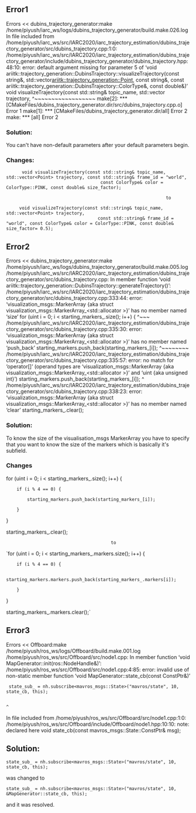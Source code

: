 ## Error1
Errors  << dubins_trajectory_generator:make /home/piyush/iarc_ws/logs/dubins_trajectory_generator/build.make.026.log
In file included from /home/piyush/iarc_ws/src/IARC2020/iarc_trajectory_estimation/dubins_trajectory_generator/src/dubins_trajectory.cpp:1:0:
/home/piyush/iarc_ws/src/IARC2020/iarc_trajectory_estimation/dubins_trajectory_generator/include/dubins_trajectory_generator/dubins_trajectory.hpp:48:10:
error: default argument missing for parameter 5 of ‘void ariitk::trajectory_generation::DubinsTrajectory::visualizeTrajectory(const string&, 
std::vector<ariitk::trajectory_generation::Point>, const string&, const ariitk::trajectory_generation::DubinsTrajectory::ColorType&, const double&)’
    void visualizeTrajectory(const std::string& topic_name, std::vector<Point> trajectory,
          ^~~~~~~~~~~~~~~~~~~
make[2]: *** [CMakeFiles/dubins_trajectory_generator.dir/src/dubins_trajectory.cpp.o] Error 1
make[1]: *** [CMakeFiles/dubins_trajectory_generator.dir/all] Error 2
make: *** [all] Error 2

### Solution: 
You can't have non-default parameters after your default parameters begin.
### Changes: 
          void visualizeTrajectory(const std::string& topic_name, std::vector<Point> trajectory, const std::string& frame_id = "world",
                                        const ColorType& color = ColorType::PINK, const double& size_factor);
                                                  
                                                                 to
                                                                                              
         void visualizeTrajectory(const std::string& topic_name, std::vector<Point> trajectory,
                                       const std::string& frame_id = "world", const ColorType& color = ColorType::PINK, const double& size_factor= 0.5);




## Error2
Errors     << dubins_trajectory_generator:make /home/piyush/iarc_ws/logs/dubins_trajectory_generator/build.make.005.log
/home/piyush/iarc_ws/src/IARC2020/iarc_trajectory_estimation/dubins_trajectory_generator/src/dubins_trajectory.cpp: In member function ‘void ariitk::trajectory_generation::DubinsTrajectory::generateTrajectory()’:
/home/piyush/iarc_ws/src/IARC2020/iarc_trajectory_estimation/dubins_trajectory_generator/src/dubins_trajectory.cpp:333:44: error: ‘visualization_msgs::MarkerArray {aka struct visualization_msgs::MarkerArray_<std::allocator<void> >}’ has no member named ‘size’
     for (uint i = 0; i < starting_markers_.size(); i++) {
                                            ^~~~
/home/piyush/iarc_ws/src/IARC2020/iarc_trajectory_estimation/dubins_trajectory_generator/src/dubins_trajectory.cpp:335:30: error: ‘visualization_msgs::MarkerArray {aka struct visualization_msgs::MarkerArray_<std::allocator<void> >}’ has no member named ‘push_back’
             starting_markers.push_back(starting_markers_[i]);
                              ^~~~~~~~~
/home/piyush/iarc_ws/src/IARC2020/iarc_trajectory_estimation/dubins_trajectory_generator/src/dubins_trajectory.cpp:335:57: error: no match for ‘operator[]’ (operand types are ‘visualization_msgs::MarkerArray {aka visualization_msgs::MarkerArray_<std::allocator<void> >}’ and ‘uint {aka unsigned int}’)
             starting_markers.push_back(starting_markers_[i]);
                                                         ^
/home/piyush/iarc_ws/src/IARC2020/iarc_trajectory_estimation/dubins_trajectory_generator/src/dubins_trajectory.cpp:338:23: error: ‘visualization_msgs::MarkerArray {aka struct visualization_msgs::MarkerArray_<std::allocator<void> >}’ has no member named ‘clear’
     starting_markers_.clear();

### Solution:
To know the size of the visualisation_msgs MarkerArray you have to specify that you want to know the size of the markers which is basically it's subfield.
### Changes
for (uint i = 0; i < starting_markers_.size(); i++) {

        if (i % 4 == 0) {
        
            starting_markers.push_back(starting_markers_[i]);
            
        }
        
 }
 
 starting_markers_.clear();
 
                                            to 
                                            
`for (uint i = 0; i < starting_markers_.markers.size(); i++) {

        if (i % 4 == 0) {
        
            starting_markers.markers.push_back(starting_markers_.markers[i]);
            
        }
        
 }
 
 starting_markers_.markers.clear();`
    
    
## Error3

Errors     << Offboard:make /home/piyush/ros_ws/logs/Offboard/build.make.001.log                                                                                                                                           
/home/piyush/ros_ws/src/Offboard/src/node1.cpp: In member function ‘void MapGenerator::init(ros::NodeHandle&)’:
/home/piyush/ros_ws/src/Offboard/src/node1.cpp:4:85: error: invalid use of non-static member function ‘void MapGenerator::state_cb(const ConstPtr&)’

     state_sub_ = nh.subscribe<mavros_msgs::State>("mavros/state", 10, state_cb, this);
     
                                                                                     ^

In file included from /home/piyush/ros_ws/src/Offboard/src/node1.cpp:1:0:
/home/piyush/ros_ws/src/Offboard/include/Offboard/node1.hpp:10:10: note: declared here
     void state_cb(const mavros_msgs::State::ConstPtr& msg);
     
     
## Solution: 

`state_sub_ = nh.subscribe<mavros_msgs::State>("mavros/state", 10, state_cb, this);`

was changed to


`state_sub_ = nh.subscribe<mavros_msgs::State>("mavros/state", 10, &MapGenerator::state_cb, this);`

and it was resolved. 
